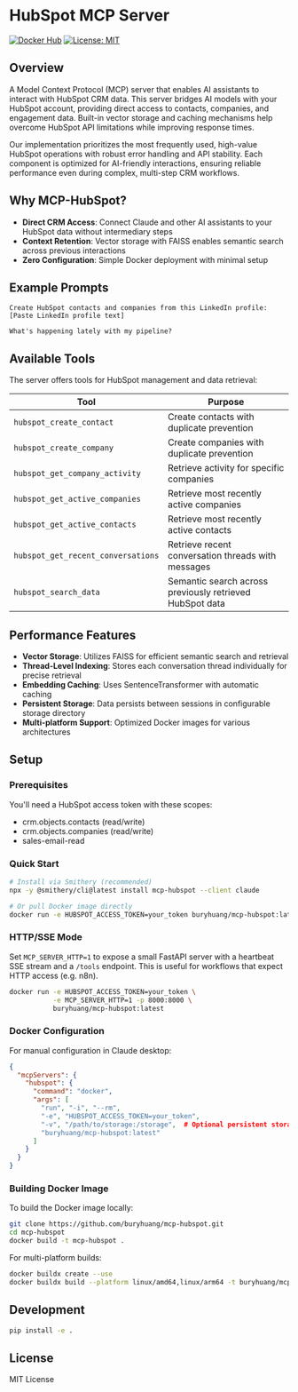 # HubSpot MCP Server
[![Docker Hub](https://img.shields.io/docker/pulls/buryhuang/mcp-hubspot?label=Docker%20Hub)](https://hub.docker.com/r/buryhuang/mcp-hubspot) 
[![License: MIT](https://img.shields.io/badge/License-MIT-yellow.svg)](https://opensource.org/licenses/MIT)

## Overview

A Model Context Protocol (MCP) server that enables AI assistants to interact with HubSpot CRM data. This server bridges AI models with your HubSpot account, providing direct access to contacts, companies, and engagement data. Built-in vector storage and caching mechanisms help overcome HubSpot API limitations while improving response times.

Our implementation prioritizes the most frequently used, high-value HubSpot operations with robust error handling and API stability. Each component is optimized for AI-friendly interactions, ensuring reliable performance even during complex, multi-step CRM workflows.

## Why MCP-HubSpot?

- **Direct CRM Access**: Connect Claude and other AI assistants to your HubSpot data without intermediary steps
- **Context Retention**: Vector storage with FAISS enables semantic search across previous interactions
- **Zero Configuration**: Simple Docker deployment with minimal setup

## Example Prompts

```
Create HubSpot contacts and companies from this LinkedIn profile:
[Paste LinkedIn profile text]
```

```
What's happening lately with my pipeline?
```

## Available Tools

The server offers tools for HubSpot management and data retrieval:

| Tool | Purpose |
|------|---------|
| `hubspot_create_contact` | Create contacts with duplicate prevention |
| `hubspot_create_company` | Create companies with duplicate prevention |
| `hubspot_get_company_activity` | Retrieve activity for specific companies |
| `hubspot_get_active_companies` | Retrieve most recently active companies |
| `hubspot_get_active_contacts` | Retrieve most recently active contacts |
| `hubspot_get_recent_conversations` | Retrieve recent conversation threads with messages |
| `hubspot_search_data` | Semantic search across previously retrieved HubSpot data |

## Performance Features

- **Vector Storage**: Utilizes FAISS for efficient semantic search and retrieval
- **Thread-Level Indexing**: Stores each conversation thread individually for precise retrieval
- **Embedding Caching**: Uses SentenceTransformer with automatic caching
- **Persistent Storage**: Data persists between sessions in configurable storage directory
- **Multi-platform Support**: Optimized Docker images for various architectures

## Setup

### Prerequisites

You'll need a HubSpot access token with these scopes:
- crm.objects.contacts (read/write)
- crm.objects.companies (read/write)
- sales-email-read

### Quick Start

```bash
# Install via Smithery (recommended)
npx -y @smithery/cli@latest install mcp-hubspot --client claude

# Or pull Docker image directly
docker run -e HUBSPOT_ACCESS_TOKEN=your_token buryhuang/mcp-hubspot:latest
```

### HTTP/SSE Mode

Set `MCP_SERVER_HTTP=1` to expose a small FastAPI server with a heartbeat
SSE stream and a `/tools` endpoint. This is useful for workflows that expect
HTTP access (e.g. n8n).

```bash
docker run -e HUBSPOT_ACCESS_TOKEN=your_token \
           -e MCP_SERVER_HTTP=1 -p 8000:8000 \
           buryhuang/mcp-hubspot:latest
```

### Docker Configuration

For manual configuration in Claude desktop:

```json
{
  "mcpServers": {
    "hubspot": {
      "command": "docker",
      "args": [
        "run", "-i", "--rm",
        "-e", "HUBSPOT_ACCESS_TOKEN=your_token",
        "-v", "/path/to/storage:/storage",  # Optional persistent storage
        "buryhuang/mcp-hubspot:latest"
      ]
    }
  }
}
```

### Building Docker Image

To build the Docker image locally:

```bash
git clone https://github.com/buryhuang/mcp-hubspot.git
cd mcp-hubspot
docker build -t mcp-hubspot .
```

For multi-platform builds:

```bash
docker buildx create --use
docker buildx build --platform linux/amd64,linux/arm64 -t buryhuang/mcp-hubspot:latest --push .
```

## Development

```bash
pip install -e .
```

## License

MIT License 
